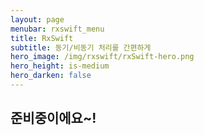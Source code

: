 ```yaml
---
layout: page
menubar: rxswift_menu
title: RxSwift
subtitle: 동기/비동기 처리를 간편하게
hero_image: /img/rxswift/rxSwift-hero.png
hero_height: is-medium
hero_darken: false
---
```


## 준비중이에요~!